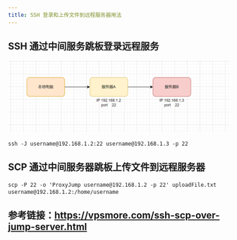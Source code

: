 ```yaml
---
title: SSH 登录和上传文件到远程服务器用法
---
```

## SSH 通过中间服务跳板登录远程服务
![跳板机说明例图-01](/images/SSH跳板机服务器-01.png)
```
ssh -J username@192.168.1.2:22 username@192.168.1.3 -p 22
```


## SCP 通过中间服务器跳板上传文件到远程服务器
```
scp -P 22 -o 'ProxyJump username@192.168.1.2 -p 22' uploadFile.txt username@192.168.1.2:/home/username

```

## 参考链接：https://vpsmore.com/ssh-scp-over-jump-server.html
